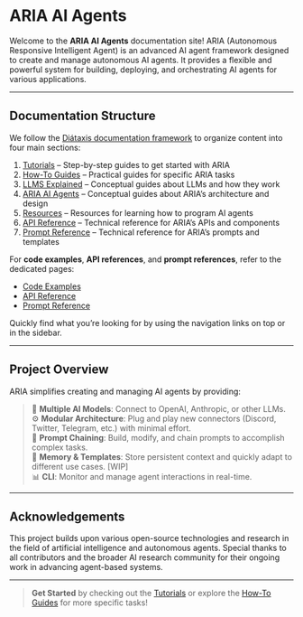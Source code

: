 # ARIA AI Agents

Welcome to the **ARIA AI Agents** documentation site! ARIA (Autonomous Responsive Intelligent Agent) is an advanced AI agent framework designed to create and manage autonomous AI agents. It provides a flexible and powerful system for building, deploying, and orchestrating AI agents for various applications.

---

## Documentation Structure

We follow the [Diátaxis documentation framework](https://diataxis.fr/) to organize content into four main sections:

1. [Tutorials](tutorials.md) – Step-by-step guides to get started with ARIA  
2. [How-To Guides](how-to-guides.md) – Practical guides for specific ARIA tasks  
3. [LLMS Explained](about-llms.md) – Conceptual guides about LLMs and how they work  
4. [ARIA AI Agents](explanation.md) – Conceptual guides about ARIA’s architecture and design
5. [Resources](resources.md) – Resources for learning how to program AI agents
6. [API Reference](api/main.md) – Technical reference for ARIA’s APIs and components  
7. [Prompt Reference](yaml/prompts/prompt_chaining.md) – Technical reference for ARIA’s prompts and templates

For **code examples**, **API references**, and **prompt references**, refer to the dedicated pages:

- [Code Examples](code.md)
- [API Reference](api/main.md)
- [Prompt Reference](yaml/prompts/prompt_chaining.md)

Quickly find what you’re looking for by using the navigation links on top or in the sidebar.

---

## Project Overview

ARIA simplifies creating and managing AI agents by providing:

> 🚀 **Multiple AI Models**: Connect to OpenAI, Anthropic, or other LLMs.  
> ⚙️ **Modular Architecture**: Plug and play new connectors (Discord, Twitter, Telegram, etc.) with minimal effort.  
> 🔗 **Prompt Chaining**: Build, modify, and chain prompts to accomplish complex tasks.  
> 🧠 **Memory & Templates**: Store persistent context and quickly adapt to different use cases. [WIP]  
> 📊 **CLI**: Monitor and manage agent interactions in real-time.

---

## Acknowledgements

This project builds upon various open-source technologies and research in the field of artificial intelligence and autonomous agents. Special thanks to all contributors and the broader AI research community for their ongoing work in advancing agent-based systems.

---

> **Get Started** by checking out the [Tutorials](tutorials.md) or explore the [How-To Guides](how-to-guides.md) for more specific tasks!

